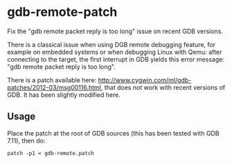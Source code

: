 # gdb-remote-patch
Fix the "gdb remote packet reply is too long" issue on recent GDB versions.

There is a classical issue when using DGB remote debugging feature, for example on embedded systems or when debugging Linux with Qemu: after connecting to the target, the first interrupt in GDB yields this error message: "gdb remote packet reply is too long".

There is a patch available here: http://www.cygwin.com/ml/gdb-patches/2012-03/msg00116.html, that does not work with recent versions of GDB. It has been slightly modified here.

## Usage
Place the patch at the root of GDB sources (this has been tested with GDB 7.11), then do:

```shell
patch -p1 < gdb-remote.patch
```
